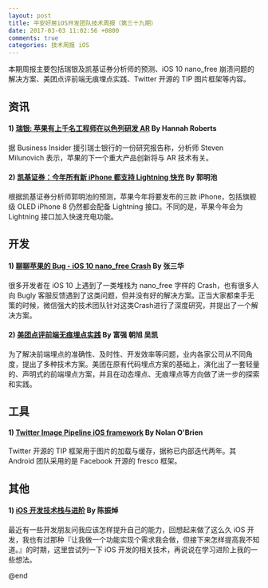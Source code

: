 ```yaml
---
layout: post
title: 平安好房iOS开发团队技术周报（第三十九期）
date: 2017-03-03 11:02:56 +0800
comments: true
categories: 技术周报 iOS
---
```

本期周报主要包括瑞银及凯基证券分析师的预测、iOS 10 nano_free 崩溃问题的解决方案、美团点评前端无痕埋点实践、Twitter 开源的 TIP 图片框架等内容。

<!--more-->

## 资讯

#### 1) [瑞银: 苹果有上千名工程师在以色列研发 AR](http://www.businessinsider.com/ubs-apple-1000-engineers-ar-2017-2) By Hannah Roberts

据 Business Insider 援引瑞士银行的一份研究报告称，分析师 Steven Milunovich 表示，苹果的下一个重大产品创新将与 AR 技术有关。

#### 2) [凯基证券：今年所有新 iPhone 都支持 Lightning 快充](https://www.macx.cn/thread-2198592-1-1.html) By 郭明池

根据凯基证券分析师郭明池的预测，苹果今年将要发布的三款 iPhone，包括旗舰级 OLED iPhone 8 仍然都会配备 Lightning 接口。不同的是，苹果今年会为 Lightning 接口加入快速充电功能。

## 开发

#### 1) [聊聊苹果的 Bug - iOS 10 nano_free Crash](https://mp.weixin.qq.com/s/hnwj24xqrtOhcjEt_TaQ9w) By 张三华

很多开发者在 iOS 10 上遇到了一类堆栈为 nano_free 字样的 Crash，也有很多人向 Bugly 客服反馈遇到了这类问题，但并没有好的解决方案。正当大家都束手无策的时候，微信强大的技术团队针对这类Crash进行了深度研究，并提出了一个解决方案。

#### 2) [美团点评前端无痕埋点实践](http://tech.meituan.com/mt-mobile-analytics-practice.html) By 富强 朝旭 吴凯

为了解决前端埋点的准确性、及时性、开发效率等问题，业内各家公司从不同角度，提出了多种技术方案。美团在原有代码埋点方案的基础上，演化出了一套轻量的、声明式的前端埋点方案，并且在动态埋点、无痕埋点等方向做了进一步的探索和实践。

## 工具

#### 1) [Twitter Image Pipeline iOS framework](https://blog.twitter.com/2017/introducing-twitter-image-pipeline-ios-framework-for-open-source) By Nolan O'Brien

Twitter 开源的 TIP 框架用于图片的加载与缓存，据称已内部迭代两年。其 Android 团队采用的是 Facebook 开源的 fresco 框架。

## 其他

#### 1) [iOS 开发技术栈与进阶](http://blog.cnbang.net/tech/3354/) By 陈振焯

最近有一些开发朋友问我应该怎样提升自己的能力，回想起来做了这么久 iOS 开发，我也有过那种『让我做一个功能实现个需求我会做，但接下来怎样提高我不知道。』的时期，这里尝试列一下 iOS 开发的相关技术，再说说在学习进阶上我的一些想法。

@end